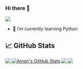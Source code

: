 ### Hi there 👋
![](https://komarev.com/ghpvc/?username=amanjain-ops&color=green)

- 🌱 I’m currently learning Python


<!-- [![Aman's GitHub stats](https://github-readme-stats.vercel.app/api?username=amanjain-ops)](https://github.com/amanjain-ops/github-readme-stats) -->
## &#x1f4c8; GitHub Stats

<a href="https://github.com/amanjain-ops/amanjain-ops">
  <img align="center" src="https://github-readme-stats.vercel.app/api/top-langs/?username=amanjain-ops&hide=java,html,tex&title_color=ffffff&text_color=c9cacc&icon_color=2bbc8a&bg_color=1d1f21&langs_count=3" />
</a>
<a href="https://github.com/amanjain-ops/amanjain-ops">
  <img align="center" src="https://github-readme-stats.vercel.app/api?username=amanjain-ops&show_icons=true&line_height=27&count_private=true&title_color=ffffff&text_color=c9cacc&icon_color=2bbc8a&bg_color=1d1f21" alt="Aman's GitHub Stats" />
</a>

<a href="https://github.com/amanjain-ops/Clock">
  <img align="center" src="https://github-readme-stats.vercel.app/api/pin/?username=amanjain-ops&repo=Clock&title_color=ffffff&text_color=c9cacc&icon_color=2bbc8a&bg_color=1d1f21" />
</a>


<a href="https://github.com/amanjain-ops/expense_planner">
  <img align="center" src="https://github-readme-stats.vercel.app/api/pin/?username=amanjain-ops&repo=expense_planner&title_color=ffffff&text_color=c9cacc&icon_color=2bbc8a&bg_color=1d1f21" />
</a>  

<!--
**amanjain-ops/amanjain-ops** is a ✨ _special_ ✨ repository because its `README.md` (this file) appears on your GitHub profile.

Here are some ideas to get you started:




-->
